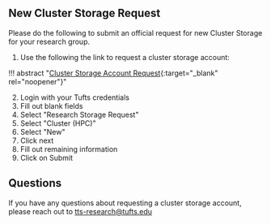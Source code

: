 ## New Cluster Storage Request

Please do the following to submit an official request for new Cluster Storage for your research group.

1. Use the following the link to request a cluster storage account:

!!! abstract "[Cluster Storage Account Request](https://tufts.qualtrics.com/jfe/form/SV_5bUmpFT0IXeyEfj){:target="_blank" rel="noopener"}"

2. Login with your Tufts credentials
3. Fill out blank fields
4. Select "Research Storage Request"
5. Select "Cluster (HPC)"
6. Select "New"
7. Click next
8. Fill out remaining information
9. Click on Submit

## Questions

If you have any questions about requesting a cluster storage account, please reach out to [tts-research@tufts.edu](tts-research@tufts.edu)
